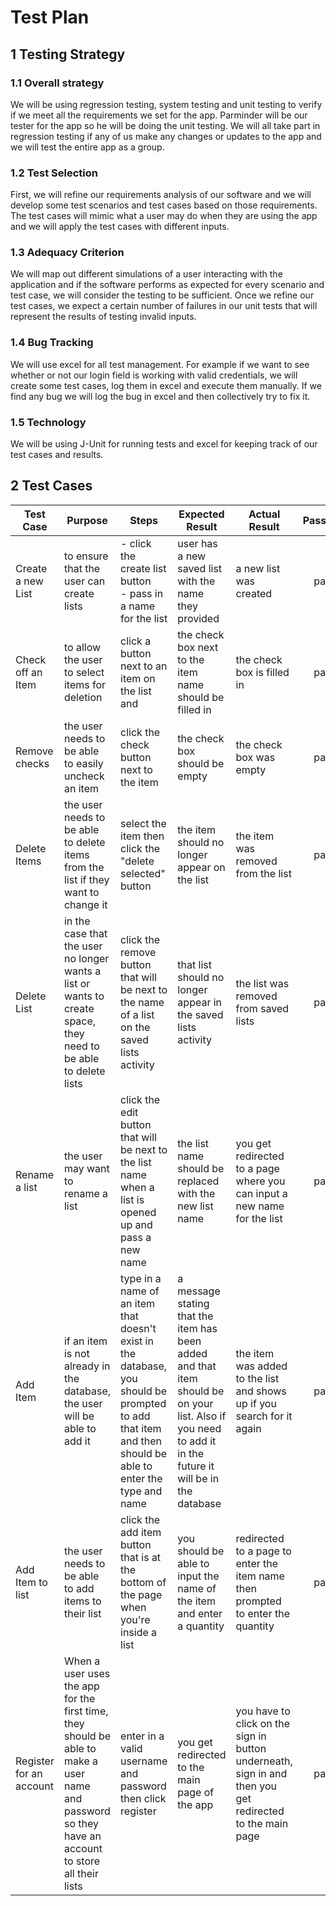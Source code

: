 # Test Plan



## 1 Testing Strategy

### 1.1 Overall strategy

We will be using regression testing, system testing and unit testing to verify if we meet all the requirements we set for the app. Parminder will be our tester for the app so he will be doing the unit testing. We will all take part in regression testing if any of us make any changes or updates to the app and we will test the entire app as a group.

### 1.2 Test Selection

First, we will refine our requirements analysis of our software and we will develop some test scenarios and test cases based on those requirements. The test cases will mimic what a user may do when they are using the app and we will apply the test cases with different inputs.

### 1.3 Adequacy Criterion

We will map out different simulations of a user interacting with the application and if the software performs as expected for every scenario and test case, we will consider the testing to be sufficient. Once we refine our test cases, we expect a certain number of failures in our unit tests that will represent the results of testing invalid inputs.

### 1.4 Bug Tracking

 We will use excel for all test management. For example if we want to see  whether or not our login field is working with  valid credentials, we will create some test cases, log them in excel and execute them manually. If we find any bug we will log the bug in excel and then collectively try to fix it.

### 1.5 Technology

We will be using J-Unit for running tests and excel for keeping track of our test cases and results.

## 2 Test Cases



| Test Case               | Purpose                                                      | Steps                                                        | Expected Result                                              | Actual Result                                                | Pass/Fail |
| ----------------------- | ------------------------------------------------------------ | ------------------------------------------------------------ | ------------------------------------------------------------ | ------------------------------------------------------------ | :-------: |
| Create a new List       | to ensure that the user can create lists                     | - click the create list button <br />- pass in a name for the list | user has a new saved list with the name they provided        | a new list was created                                       |   pass    |
| Check off an Item       | to allow the user to select items for deletion               | click a button next to an item on the list and               | the check box next to the item name should be filled in      | the check box is filled in                                   |   pass    |
| Remove checks           | the user needs to be able to easily uncheck an item          | click the check button next to the item                      | the check box should be empty                                | the check box was empty                                      |   pass    |
| Delete Items            | the user needs to be able to delete items from the list if they want to change it | select the item then click the "delete selected" button      | the item should no longer appear on the list                 | the item was removed from the list                           |   pass    |
| Delete List             | in the case that the user no longer wants a list or wants to create space, they need to be able to delete lists | click the remove button that will be next to the name of a list on the saved lists activity | that list should no longer appear in the saved lists activity | the list was removed from saved lists                        |   pass    |
| Rename a list           | the user may want to rename a list                           | click the edit  button that will be next to the list name when a list is opened up and pass a new name | the list name should be replaced with the new list name      | you get redirected to a page where you can input a new name for the list |   pass    |
| Add Item                | if an item is not already in the database,  the user will be able to add it | type in a name of an item that doesn't exist in the database, you should be prompted to add that item and then should be able to enter the type and name | a message stating that the item has been added and that item should be on your list. Also if you need to add it in the future it will  be in the database | the item was added to the list and shows up if you search for it again |   pass    |
| Add Item to list        | the user needs to be able to add items to their list         | click the add item button that is at the bottom of the page when you're inside a list | you should be able to input the name of the item and enter a quantity | redirected to a page to enter the item name then prompted to enter the quantity |   pass    |
| Register for an account | When a user uses the app for the first time, they should be able to make a user name and password  so they have an account to store all their lists | enter in a valid username and password then click register   | you get redirected to the main page of the app               | you have to click on the sign in button underneath, sign in and then you get redirected to the main page |   pass    |

